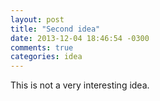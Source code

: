 ```yaml
---
layout: post
title: "Second idea"
date: 2013-12-04 18:46:54 -0300
comments: true
categories: idea
---
```

This is not a very interesting idea.